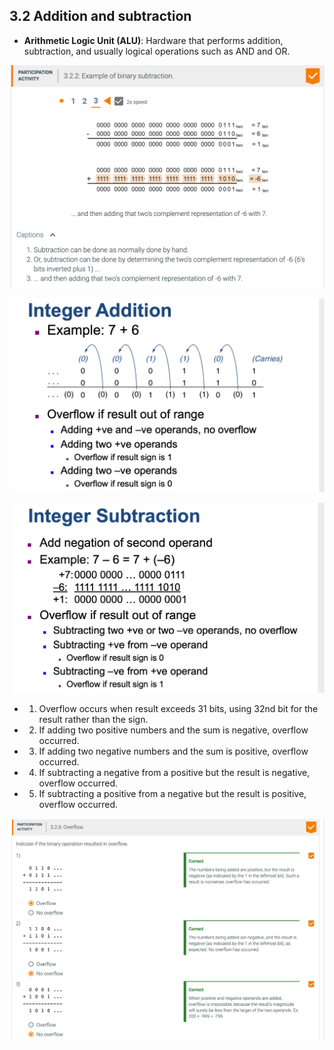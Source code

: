 ## 3.2 Addition and subtraction

- **Arithmetic Logic Unit (ALU)**: Hardware that performs addition, subtraction, and usually 
  logical operations such as AND and OR.


![](img/2020-10-13-23-54-11.png)

![](img/2020-10-13-23-56-48.png)

![](img/2020-10-13-23-59-41.png)

- 1. Overflow occurs when result exceeds 31 bits, using 32nd bit for the result rather than the sign.
- 2. If adding two positive numbers and the sum is negative, overflow occurred.
- 3. If adding two negative numbers and the sum is positive, overflow occurred.
- 4. If subtracting a negative from a positive but the result is negative, overflow occurred.
- 5. If subtracting a positive from a negative but the result is positive, overflow occurred.

![](img/2020-10-14-00-02-10.png)
































